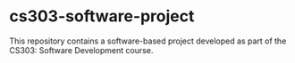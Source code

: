 # cs303-software-project
This repository contains a software-based project developed as part of the CS303: Software Development course.
